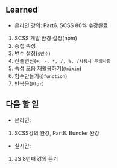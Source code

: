 ## Learned
- 온라인 강의: Part6. SCSS 80% 수강완료
1. SCSS 개발 환경 설정(npm)
2. 중첩 속성
3. 변수 설정(`$변수`)
4. 산술연산(`+, -, *, /, %, /사용시 주의사항`
5. 속성 모음 재활용하기(`@mixin`)
6. 함수만들기(`@function`)
7. 반복문(`@for`)
## 다음 할 일
- 온라인: 
1. SCSS강의 완강, Part8. Bundler 완강
- 실시간: 
1. JS 8번째 강의 듣기
